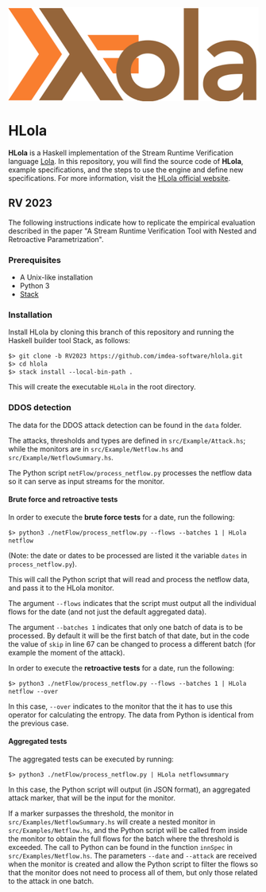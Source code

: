 [![HLola logo](hlola.png)](https://software.imdea.org/hlola/)
# HLola

**HLola** is a Haskell implementation of the Stream Runtime Verification language [Lola](http://software.imdea.org/~cesar/papers/2005/time05/time05.pdf).
In this repository, you will find the source code of **HLola**, example specifications, and the steps to use the engine and define new specifications.
For more information, visit the [HLola official website](https://software.imdea.org/hlola).

## RV 2023
The following instructions indicate how to replicate the empirical evaluation described in the paper "A Stream Runtime Verification Tool with Nested and Retroactive Parametrization".

### Prerequisites
- A Unix-like installation 
- Python 3 
- [Stack](https://docs.haskellstack.org/en/stable/install_and_upgrade/) 

### Installation 

Install HLola by cloning this branch of this repository and running the Haskell builder tool Stack, as follows: 

    $> git clone -b RV2023 https://github.com/imdea-software/hlola.git
    $> cd hlola
    $> stack install --local-bin-path .

This will create the executable `HLola` in the root directory.

### DDOS detection

The data for the DDOS attack detection can be found in the `data` folder. 

The attacks, thresholds and types are defined in `src/Example/Attack.hs`; while the monitors are in `src/Example/Netflow.hs` and `src/Example/NetflowSummary.hs`.

The Python script `netFlow/process_netflow.py` processes the netflow data so it can serve as input streams for the monitor. 

#### Brute force and retroactive tests 

In order to execute the **brute force tests** for a date, run the following: 

    $> python3 ./netFlow/process_netflow.py --flows --batches 1 | HLola netflow 

(Note: the date or dates to be processed are listed it the variable `dates` in `process_netflow.py`).

This will call the Python script that will read and process the netflow data, and pass it to the HLola monitor. 
    
The argument `--flows` indicates that the script must output all the individual flows for the date (and not just the default aggregated data). 

The argument `--batches 1` indicates that only one batch of data is to be processed. By default it will be the first batch of that date, but in the code the value of `skip` in line 67 can be changed to process a different batch (for example the moment of the attack). 

In order to execute the **retroactive tests** for a date, run the following: 

    $> python3 ./netFlow/process_netflow.py --flows --batches 1 | HLola netflow --over 

In this case, `--over` indicates to the monitor that the it has to use this operator for calculating the entropy. The data from Python is identical from the previous case.


#### Aggregated tests

The aggregated tests can be executed by running: 

    $> python3 ./netFlow/process_netflow.py | HLola netflowsummary 

In this case, the Python script will output (in JSON format), an aggregated attack marker, that will be the input for the monitor. 

If a marker surpasses the threshold, the monitor in `src/Examples/NetflowSummary.hs` will create a nested monitor in `src/Examples/Netflow.hs`, and the Python script will be called from inside the monitor to obtain the full flows for the batch where the threshold is exceeded.
The call to Python can be found in the function `innSpec` in `src/Examples/Netflow.hs`.
The parameters `--date` and `--attack` are received when the monitor is created and allow the Python script to filter the flows so that the monitor does not need to process all of them, but only those related to the attack in one batch.
